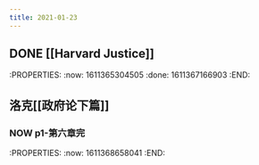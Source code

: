 ```yaml
---
title: 2021-01-23
---
```


## DONE [[Harvard Justice]]
:PROPERTIES:
:now: 1611365304505
:done: 1611367166903
:END:
## 洛克[[政府论下篇]]
### NOW  p1-第六章完
:PROPERTIES:
:now: 1611368658041
:END:
###
##
